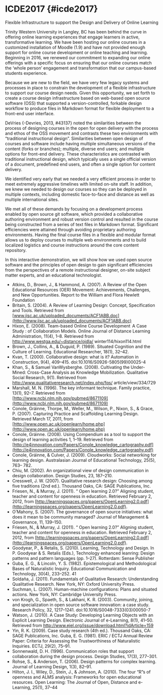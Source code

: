 # ICDE2017 {#icde2017}

Flexible Infrastructure to support the Design and Delivery of Online Learning

Trinity Western University in Langley, BC has been behind the curve in offering online learning experiences that engage learners in active, transformative learning. We have been hosting our online courses in a customized installation of Moodle (1.9) and have not provided enough support for online course development or online teaching and learning. Beginning in 2016, we renewed our commitment to expanding our online offerings with a specific focus on ensuring that our online courses match the ‘whole person’ engagement and transformation that our campus-based students experience.

Because we are new to the field, we have very few legacy systems and processes in place to constrain the development of a flexible infrastructure to support our course design needs. Given this opportunity, we set forth to create a course design infrastructure based on web-based open source software (OSS) that supported a version-controlled, forkable design workflow to produce files in Markdown format for flexible deployment to a front-end user interface.

DeVries {-Devries, 2013, #43137} noted the similarities between the process of designing courses in the open for open delivery with the process and ethos of the OSS movement and contrasts these two environments with “traditional instructional design”. Similarities between open design of courses and software include having multiple simultaneous versions of the content (forks or branches); multiple, diverse end users; and multiple options for front-end delivery. These characteristics are contrasted with traditional instructional design, which typically uses a single official version of a document, predefined end users, and often a single option for content delivery.

We identified very early that we needed a very efficient process in order to meet extremely aggressive timelines with limited on-site staff. In addition, we knew we needed to design our courses so they can be deployed in multiple contexts, including domestic face-to-face and distance as well as multiple international sites.

We met all of these demands by focusing on a development process enabled by open source git software, which provided a collaborative authoring environment and robust version control and resulted in the course being constructed from a series of text files in Markdown format. Significant efficiencies were attained through avoiding proprietary authoring environments. Having the final course files in a flexible and modular format allows us to deploy courses to multiple web environments and to build localized logistics and course instructions around the core content repository.

In this interactive demonstration, we will show how we used open source software and the principles of open design to gain significant efficiencies from the perspectives of a remote instructional designer, on-site subject matter experts, and an educational technologist.

*   Atkins, D., Brown, J., &amp; Hammond, A. (2007). A Review of the Open Educational Resources (OER) Movement: Achievements, Challenges, and New Opportunities. Report to the William and Flora Hewlett Foundation
*   Britain, S. (2004). A Review of Learning Design: Concept, Specification and Tools. Retrieved from [www.jisc.ac.uk/uploaded_documents/ACF1ABB.doc](http://www.jisc.ac.uk/uploaded_documents/ACF1ABB.doc)
*   Hixon, E. (2008). Team-based Online Course Development  A Case Study : of Collaboration Models. Online Journal of Distance Learning Administration, 11(4), 1–8\. Retrieved from http://www.westga.edu/~distance/ojdla/ winter114/hixon114.html
*   Brown, J., Collins, A., &amp; Duguid, P. (1989). Situated Cognition and the Culture of Learning. Educational Researcher, 18(1), 32–42\.
*   Kvan, T. (2000). Collaborative design: what is it? Automation in Construction, 9(4), 409–415\. doi:10.1016/S0926-5805(99)00025-4
*   Khan, S., &amp; Samuel VanWysberghe. (2008). Cultivating the Under-Mined: Cross-Case Analysis as Knowledge Mobilization. Qualitative Social Research, 9(1). Retrieved from http://www.qualitativeresearch.net/index.php/fqs/ article/view/334/729
*   Marshall, M. N. (1996). The key informant technique. Family practice, 13(1), 92–7\. Retrieved from [http://www.ncbi.nlm.nih.gov/pubmed/8671109](http://www.ncbi.nlm.nih.gov/pubmed/8671109)
*   Conole, Gráinne, Thorpe, M., Weller, M., Wilson, P., Nixon, S., &amp; Grace, P. (2007). Capturing Practice and Scaffolding Learning Design. Retrieved March 17, 2011, from [http://www.open.ac.uk/openlearn/home.php](http://www.open.ac.uk/openlearn/home.php)
*   Conole, Gráinne. (2008). Using Compendium as a tool to support the design of learning activities 1, 1–19\. Retrieved from [http://e4innovation.com/Papers/Conole_knowledge_cartography.pdf](http://e4innovation.com/Papers/Conole_knowledge_cartography.pdf)
*   Conole, Gráinne, &amp; Culver, J. (2009). Cloudworks: Social networking for learning design. Australasian Journal of Educational Technology, 25(5), 763– 782\.
*   Chiu, M. (2002). An organizational view of design communication in design collaboration. Design Studies, 23, 187–210\.
*   Cresswell, J. W. (2007). Qualitative research design: Choosing among five traditions (2nd ed.). Thousand Oaks, CA: SAGE Publications, Inc.
*   Friesen, N., &amp; Murray, J. (2011). “ Open learning 2.0?” Aligning student, teacher and content for openness in education. Retrieved February 2, 2012, from [http://learningspaces.org/papers/OpenLearning2.0.pdf](http://learningspaces.org/papers/OpenLearning2.0.pdf).
*   O’Mahony, S. (2007). The governance of open source initiatives: what does it mean to be community managed? Journal of Management &amp; Governance, 11, 139–150\.
*   Friesen, N., &amp; Murray, J. (2011). “ Open learning 2.0?” Aligning student, teacher and content for openness in education. Retrieved February 2, 2012, from [http://learningspaces.org/papers/OpenLearning2.0.pdf](http://learningspaces.org/papers/OpenLearning2.0.pdf).
*   Goodyear, P., &amp; Retalis, S. (2010). Learning, Technology and Design. In P. Goodyear &amp; S. Retalis (Eds.), Technology enhanced leanring: Design patterns and pattern languages (pp. 1–27). Rotterdam: Sense Publisher
*   Guba, E. G., &amp; Lincoln, Y. S. (1982). Epistemological and Methodological Bases of Naturalistic Inquiry. Educational Communication and Technology, 30(4), 233–252\. 41
*   Soldaña, J. (2011). Fundamentals of Qualitative Research: Understanding Qualitative Research. New York, NY: Oxford University Press.
*   Suchman, L. (2007). Human-machine configurations: Plans and situated actions. New York, NY: Cambridge University Press.
*   von Krogh, G., Spaeth, S., &amp; Lakhani, K. R. (2003). Community, joining, and specialization in open source software innovation: a case study. Research Policy, 32, 1217–1241\. doi:10.1016/S0048-7333(03)00050-7
*   Watson, J. (2010). A Case Study: Developing Learning Objects with an Explicit Learning Design. Electronic Journal of e-Learning, 8(1), 41–50\. Retrieved from http://www.ejel.org/issue/download.html?idArticle=159
*   Yin, R. K. (2009). Case study research (4th ed.). Thousand Oaks, CA: SAGE Publications, Inc. Guba, E. G. (1981). ERIC / ECTJ Annual Review Paper: Criteria for Assessing the Trustworthiness of Naturalistic Inquiries. ECTJ, 29(2), 75–91\.
*   Sonnenwald, D. H. (1996). Communication roles that support collaboration during the design process. Design Studies, 17(3), 277–301\.
*   Rohse, S., &amp; Anderson, T. (2006). Design patterns for complex learning. Journal of Learning Design, 1(3), 82–91\.
*   Hilton, J. I., Wiley, D., Stein, J., &amp; Johnson, A. (2010). The four “R”s of openness and ALMS analysis: Frameworks for open educational resources. Open Learning: The Journal of Open, Distance and e-Learning, 25(1), 37–44